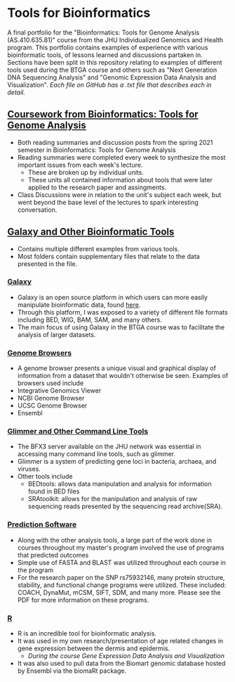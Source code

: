 # Tools for Bioinformatics
A final portfolio for the "Bioinformatics: Tools for Genome Analysis (AS.410.635.81)" course from the JHU Individualized Genomics and Health program.
This portfolio contains examples of experience with various bioinformatic tools, of lessons learned and discussions partaken in.
Sections have been split in this repository relating to examples of different tools used during the BTGA course and others
such as "Next Generation DNA Sequencing Analysis" and "Genomic Expression Data Analysis and Visualization".
*Each file on GitHub has a .txt file that describes each in detail.*

## [Coursework from Bioinformatics: Tools for Genome Analysis](https://github.com/agilson2/AGilson-Portfolio/tree/main/BTGA%20Classwork)
* Both reading summaries and discussion posts from  the spring 2021 semester in Bioinformatics: Tools for Genome Analysis
* Reading summaries were completed every week to synthesize the most important issues from each week's lecture. 
  * These are broken up by individual units.
  * These units all contained information about tools that were later applied to the research paper and assingments.
* Class Discussions were in relation to the unit's subject each week, but went beyond the base level of the lectures to spark interesting conversation.

## [Galaxy and Other Bioinformatic Tools](https://github.com/agilson2/AGilson-Portfolio/tree/main/Galaxy%20and%20Other%20Tools) 
* Contains multiple different examples from various tools.
* Most folders contain supplementary files that relate to the data presented in the file.

### [Galaxy](https://github.com/agilson2/AGilson-Portfolio/tree/main/Galaxy%20and%20Other%20Tools/Galaxy)
* Galaxy is an open source platform in which users can more easily manipulate bioinformatic data, found [here](https://usegalaxy.org/).
* Through this platform, I was exposed to a variety of different file formats including BED, WIG, BAM, SAM, and many others. 
* The main focus of using Galaxy in the BTGA course was to facilitate the analysis of larger datasets.

### [Genome Browsers](https://github.com/agilson2/AGilson-Portfolio/tree/main/Galaxy%20and%20Other%20Tools/Genome%20Browsers)
* A genome browser presents a unique visual and graphical display of information from a dataset that wouldn't otherwise be seen. Examples of browsers used include
* Integrative Genomics Viewer
* NCBI Genome Browser
* UCSC Genome Browser
* Ensembl

### [Glimmer and Other Command Line Tools](https://github.com/agilson2/AGilson-Portfolio/tree/main/Galaxy%20and%20Other%20Tools/Glimmer%20%26%20Command%20Line)
* The BFX3 server available on the JHU network was essential in accessing many command line tools, such as glimmer.
* Glimmer is a system of predicting gene loci in bacteria, archaea, and viruses. 
* Other tools include
  * BEDtools: allows data manipulation and analysis for information found in BED files
  * SRAtoolkit: allows for the manipulation and analysis of raw sequencing reads presented by the sequencing read archive(SRA).

### [Prediction Software](https://github.com/agilson2/AGilson-Portfolio/tree/main/Galaxy%20and%20Other%20Tools/Prediction%20Software)
* Along with the other analysis tools, a large part of the work done in courses throughout my master's program involved the use of programs that predicted outcomes
* Simple use of FASTA and BLAST was utilized throughout each course in the program
* For the research paper on the SNP rs75932146, many protein structure, stability, and functional change programs were utilized. These included: COACH, DynaMut, mCSM, SIFT, SDM, and many more. Please see the PDF for more information on these programs.

### [R](https://github.com/agilson2/AGilson-Portfolio/tree/main/Galaxy%20and%20Other%20Tools/R)
* R is an incredible tool for bioinformatic analysis. 
* It was used in my own research/presentation of age related changes in gene expression between the dermis and epidermis.
  * *During the course Gene Expression Data Analysis and Visualization*
* It was also used to pull data from the Biomart genomic database hosted by Ensembl via the biomaRt package. 


